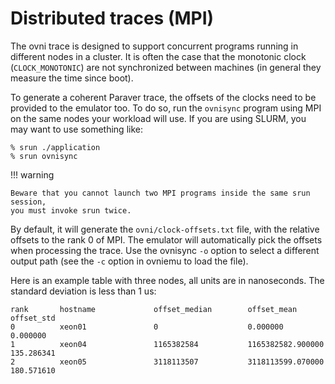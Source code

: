 # Distributed traces (MPI)

The ovni trace is designed to support concurrent programs running in different
nodes in a cluster. It is often the case that the monotonic clock
(`CLOCK_MONOTONIC`) are not synchronized between machines (in general they
measure the time since boot).

To generate a coherent Paraver trace, the offsets of the clocks need to be
provided to the emulator too. To do so, run the `ovnisync` program using MPI on
the same nodes your workload will use. If you are using SLURM, you may want to
use something like:

	% srun ./application
	% srun ovnisync

!!! warning

    Beware that you cannot launch two MPI programs inside the same srun session,
	you must invoke srun twice.

By default, it will generate the `ovni/clock-offsets.txt` file, with the
relative offsets to the rank 0 of MPI. The emulator will automatically pick the
offsets when processing the trace. Use the ovnisync `-o` option to select a
different output path (see the `-c` option in ovniemu to load the file).

Here is an example table with three nodes, all units are in nanoseconds. The
standard deviation is less than 1 us:

```
rank       hostname             offset_median        offset_mean          offset_std
0          xeon01               0                    0.000000             0.000000
1          xeon04               1165382584           1165382582.900000    135.286341
2          xeon05               3118113507           3118113599.070000    180.571610
```
